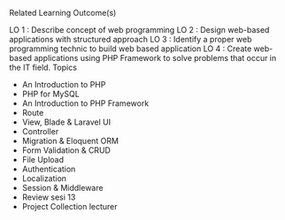 Related Learning Outcome(s)

LO 1 : Describe concept of web programming
LO 2 : Design web-based applications with structured approach
LO 3 : Identify a proper web programming technic to build web based application
LO 4 : Create web-based applications using PHP Framework to solve problems that occur in the IT field.
Topics

- An Introduction to PHP
- PHP for MySQL
- An Introduction to PHP Framework
- Route
- View, Blade & Laravel UI
- Controller
- Migration & Eloquent ORM
- Form Validation & CRUD
- File Upload
- Authentication
- Localization
- Session & Middleware
- Review sesi 13
- Project Collection lecturer
